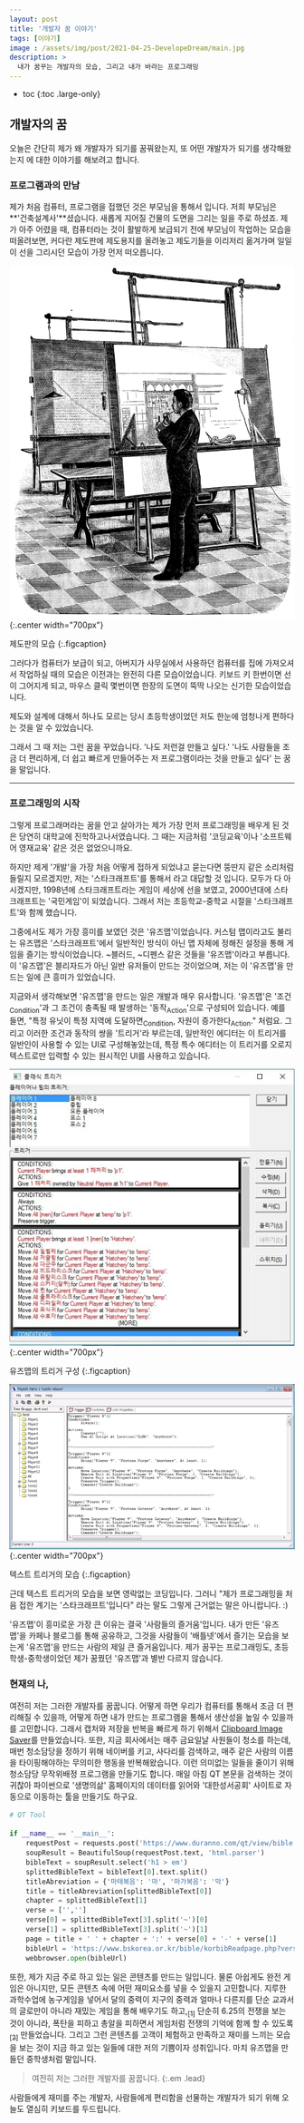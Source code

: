 ```yaml
---
layout: post
title: '개발자 꿈 이야기'
tags: [이야기]
image : /assets/img/post/2021-04-25-DevelopeDream/main.jpg
description: >
  내가 꿈꾸는 개발자의 모습, 그리고 내가 바라는 프로그래밍
---
```


* toc
{:toc .large-only}

## 개발자의 꿈

오늘은 간단히 제가 왜 개발자가 되기를 꿈꿔왔는지, 또 어떤 개발자가 되기를 생각해왔는지 에 대한 이야기를 해보려고 합니다.

### 프로그램과의 만남

제가 처음 컴퓨터, 프로그램을 접했던 것은 부모님을 통해서 입니다. 저희 부모님은 **'건축설계사'**셨습니다. 새롭게 지어질 건물의 도면을 그리는 일을 주로 하셨죠. 제가 아주 어렸을 때, 컴퓨터라는 것이 활발하게 보급되기 전에 부모님이 작업하는 모습을 떠올려보면, 커다란 제도판에 제도용지를 올려놓고 제도기들을 이리저리 옮겨가며 일일이 선을 그리시던 모습이 가장 먼저 떠오릅니다.

![제도판의 모습](\assets\img\post\2021-04-25-DevelopeDream\800px-Architect.png){:.center width="700px"}

제도판의 모습
{:.figcaption}

그러다가 컴퓨터가 보급이 되고, 아버지가 사무실에서 사용하던 컴퓨터를 집에 가져오셔서 작업하실 때의 모습은 이전과는 완전히 다른 모습이었습니다. 키보드 키 한번이면 선이 그어지게 되고, 마우스 클릭 몇번이면 한장의 도면이 뚝딱 나오는 신기한 모습이었습니다. 

제도와 설계에 대해서 하나도 모르는 당시 초등학생이었던 저도 한눈에 엄청나게 편하다는 것을 알 수 있었습니다.

그래서 그 때 저는 그런 꿈을 꾸었습니다. '나도 저런걸 만들고 싶다.' '나도 사람들을 조금 더 편리하게, 더 쉽고 빠르게 만들어주는 저 프로그램이라는 것을 만들고 싶다' 는 꿈을 말입니다.

---

### 프로그래밍의 시작

그렇게 프로그래머라는 꿈을 안고 살아가는 제가 가장 먼저 프로그래밍을 배우게 된 것은 당연히 대학교에 진학하고나서였습니다. 그 때는 지금처럼 '코딩교육'이나 '소프트웨어 영재교육' 같은 것은 없었으니까요.

하지만 제게 '개발'을 가장 처음 어떻게 접하게 되었냐고 묻는다면 뚱딴지 같은 소리처럼 들릴지 모르겠지만, 저는 '스타크래프트'를 통해서 라고 대답할 것 입니다. 모두가 다 아시겠지만, 1998년에 스타크래프트라는 게임이 세상에 선을 보였고, 2000년대에 스타크래프트는 '국민게임'이 되었습니다. 그래서 저는 초등학교-중학교 시절을 '스타크래프트'와 함께 했습니다.

그중에서도 제가 가장 흥미를 보였던 것은 '유즈맵'이었습니다. 커스텀 맵이라고도 불리는 유즈맵은 '스타크래프트'에서 일반적인 방식이 아닌 맵 자체에 정해진 설정을 통해 게임을 즐기는 방식이었습니다. ~블러드, ~디펜스 같은 것들을 '유즈맵'이라고 부릅니다. 이 '유즈맵'은 블리자드가 아닌 일반 유저들이 만드는 것이었으며, 저는 이 '유즈맵'을 만드는 일에 큰 흥미가 있었습니다. 

지금와서 생각해보면 '유즈맵'을 만드는 일은 개발과 매우 유사합니다. '유즈맵'은 '조건<sub>Condition</sub>'과 그 조건이 충족될 때 발생하는 '동작<sub>Action</sub>'으로 구성되어 있습니다. 예를 들면, "특정 유닛이 특정 지역에 도달하면<sub>Condition</sub>, 자원이 증가한다<sub>Action</sub>." 처럼요. 그리고 이러한 조건과 동작의 쌍을 '트리거'라 부르는데, 일반적인 에디터는 이 트리거를 일반인이 사용할 수 있는 UI로 구성해놓았는데, 특정 특수 에디터는 이 트리거를 오로지 텍스트로만 입력할 수 있는 원시적인 UI를 사용하고 있습니다.

![UseMapTrigger](\assets\img\post\2021-04-25-DevelopeDream\UseMapTrigger.jpg){:.center width="700px"}

유즈맵의 트리거 구성
{:.figcaption}

![TextTrigger](\assets\img\post\2021-04-25-DevelopeDream\TextTrigger.png){:.center width="700px"}

텍스트 트리거의 모습
{:.figcaption}

근데 텍스트 트리거의 모습을 보면 영락없는 코딩입니다. 그러니 "제가 프로그래밍을 처음 접한 계기는 '스타크래프트'입니다" 라는 말도 그렇게 근거없는 말은 아니랍니다. :)

'유즈맵'이 흥미로운 가장 큰 이유는 결국 '사람들의 즐거움'입니다. 내가 만든 '유즈맵'을 카페나 블로그를 통해 공유하고, 그것을 사람들이 '배틀넷'에서 즐기는 모습을 보는게 '유즈맵'을 만드는 사람의 제일 큰 즐거움입니다. 제가 꿈꾸는 프로그래밍도, 초등학생-중학생이었던 제가 꿈꿨던 '유즈맵'과 별반 다르지 않습니다. 

### 현재의 나,

여전히 저는 그러한 개발자를 꿈꿉니다. 어떻게 하면 우리가 컴퓨터를 통해서 조금 더 편리해질 수 있을까, 어떻게 하면 내가 만드는 프로그램을 통해서 생산성을 높일 수 있을까를 고민합니다. 그래서 캡처와 저장을 반복을 빠르게 하기 위해서 [Clipboard Image Saver](https://leehs27.github.io/programming/2021-03-29-ClipboardImageSaver/)를 만들었습니다.  또한, 지금 회사에서는 매주 금요일날 사원들이 청소를 하는데, 매번 청소담당을 정하기 위해 네이버를 키고, 사다리를 검색하고, 매주 같은 사람의 이름을 타이핑해야하는 무의미한 행동을 반복해왔습니다. 이런 의미없는 일들을 줄이기 위해 청소담당 무작위배정 프로그램을 만들기도 합니다. 매일 아침 QT 본문을 검색하는 것이 귀찮아 파이썬으로 '생명의삶' 홈페이지의 데이터를 읽어와 '대한성서공회' 사이트로 자동으로 이동하는 툴을 만들기도 하구요.

```python
# QT Tool

if __name__ == '__main__':
    requestPost = requests.post('https://www.duranno.com/qt/view/bible.asp?qtDate=')
    soupResult = BeautifulSoup(requestPost.text, 'html.parser')
    bibleText = soupResult.select('h1 > em')
    splittedBibleText = bibleText[0].text.split()
    titleAbreviation = {'마태복음': '마', '마가복음': '막'}
    title = titleAbreviation[splittedBibleText[0]]
    chapter = splittedBibleText[1]
    verse = ['','']
    verse[0] = splittedBibleText[3].split('~')[0]
    verse[1] = splittedBibleText[3].split('~')[1]
    page = title + ' ' + chapter + ':' + verse[0] + '-' + verse[1]
    bibleUrl = 'https://www.bskorea.or.kr/bible/korbibReadpage.php?version=GAE&txtReadInfo=' + page + '&rdoReadType=2&cVersion=SAE^&fontSize=15px'
    webbrowser.open(bibleUrl)
```



또한, 제가 지금 주로 하고 있는 일은 콘텐츠를 만드는 일입니다. 물론 아쉽게도 완전 게임은 아니지만, 모든 콘텐츠 속에 어떤 재미요소를 넣을 수 있을지 고민합니다. 지루한 과학수업에 농구게임을 넣어서 달의 중력이 지구의 중력과 얼마나 다른지를 단순 교과서의 글로만이 아니라 재밌는 게임을 통해 배우기도 하고,[<sub>[1]</sub>](http://tektonspace.com/portfolio/mr_classroom/) 단순히 6.25의 전쟁을 보는 것이 아니라, 폭탄을 피하고 총알을 피하면서 게임처럼 전쟁의 기억에 함께 할 수 있도록 [<sub>[2]</sub>](http://tektonspace.com/portfolio/6%C2%B725%EC%A0%84%EC%9F%81-%EA%B7%B8%EB%82%A0-vr-%EC%B2%B4%ED%97%98%EC%A0%84-%EC%9A%B4%EC%98%81/) 만들었습니다. 그리고 그런 콘텐츠를 고객이 체험하고 만족하고 재미를 느끼는 모습을 보는 것이 지금 하고 있는 일들에 대한 저의 기쁨이자 성취입니다. 마치 유즈맵을 만들던 중학생처럼 말입니다.

> 여전히 저는 그러한 개발자를 꿈꿉니다. 
{:.em .lead}

사람들에게 재미를 주는 개발자, 사람들에게 편리함을 선물하는 개발자가 되기 위해 오늘도 열심히 키보드를 두드립니다.